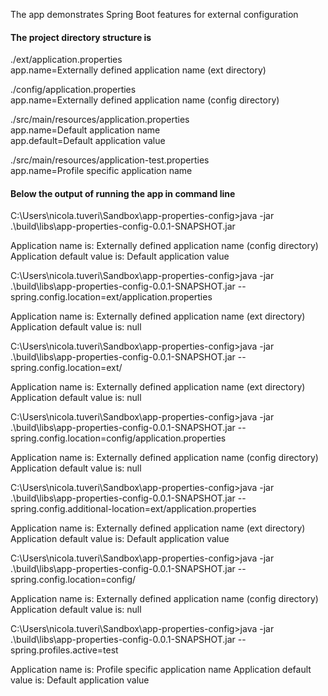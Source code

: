 The app demonstrates Spring Boot features for external configuration

#### The project directory structure is 

./ext/application.properties<br />
	app.name=Externally defined application name (ext directory)
	
./config/application.properties<br />
	app.name=Externally defined application name (config directory)
	
./src/main/resources/application.properties<br />
	app.name=Default application name<br />
	app.default=Default application value

./src/main/resources/application-test.properties<br />
	app.name=Profile specific application name

#### Below the output of running the app in command line

C:\Users\nicola.tuveri\Sandbox\app-properties-config>java -jar .\build\libs\app-properties-config-0.0.1-SNAPSHOT.jar

Application name is: Externally defined application name (config directory)
Application default value is: Default application value

C:\Users\nicola.tuveri\Sandbox\app-properties-config>java -jar .\build\libs\app-properties-config-0.0.1-SNAPSHOT.jar --spring.config.location=ext/application.properties

Application name is: Externally defined application name (ext directory)
Application default value is: null

C:\Users\nicola.tuveri\Sandbox\app-properties-config>java -jar .\build\libs\app-properties-config-0.0.1-SNAPSHOT.jar --spring.config.location=ext/

Application name is: Externally defined application name (ext directory)
Application default value is: null

C:\Users\nicola.tuveri\Sandbox\app-properties-config>java -jar .\build\libs\app-properties-config-0.0.1-SNAPSHOT.jar --spring.config.location=config/application.properties

Application name is: Externally defined application name (config directory)
Application default value is: null

C:\Users\nicola.tuveri\Sandbox\app-properties-config>java -jar .\build\libs\app-properties-config-0.0.1-SNAPSHOT.jar --spring.config.additional-location=ext/application.properties

Application name is: Externally defined application name (ext directory)
Application default value is: Default application value

C:\Users\nicola.tuveri\Sandbox\app-properties-config>java -jar .\build\libs\app-properties-config-0.0.1-SNAPSHOT.jar --spring.config.location=config/

Application name is: Externally defined application name (config directory)
Application default value is: null

C:\Users\nicola.tuveri\Sandbox\app-properties-config>java -jar .\build\libs\app-properties-config-0.0.1-SNAPSHOT.jar --spring.profiles.active=test

Application name is: Profile specific application name
Application default value is: Default application value
